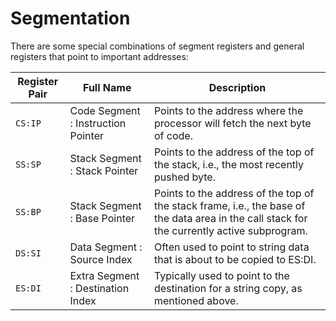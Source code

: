# Segmentation

There are some special combinations of segment registers and general registers that point to important addresses:

|Register Pair|Full Name|Description
|-|-|-|
|`CS:IP`| Code Segment : Instruction Pointer | Points to the address where the processor will fetch the next byte of code.|
|`SS:SP`| Stack Segment : Stack Pointer| Points to the address of the top of the stack, i.e., the most recently pushed byte.|
|`SS:BP`| Stack Segment : Base Pointer | Points to the address of the top of the stack frame, i.e., the base of the data area in the call stack for the currently active subprogram.|
|`DS:SI`| Data Segment : Source Index |Often used to point to string data that is about to be copied to ES:DI.|
|`ES:DI`| Extra Segment : Destination Index | Typically used to point to the destination for a string copy, as mentioned above.|